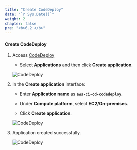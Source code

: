 ```yaml
---
title: "Create CodeDeploy"
date: "`r Sys.Date()`"
weight: 2
chapter: false
pre: "<b>6.2 </b>"
---
```


#### Create CodeDeploy

1. Access [CodeDeploy](https://ap-southeast-1.console.aws.amazon.com/codesuite/codedeploy/applications?region=ap-southeast-1)

    - Select **Applications** and then click **Create application**.

    ![CodeDeploy](/aws-fcj-workshop-001/6-CodeDeploy/1.png)

2. In the **Create application** interface:

    - Enter **Application name** as **```aws-ci-cd-codedeploy```**.

    - Under **Compute platform**, select **EC2/On-premises**.

    - Click **Create application**.

    ![CodeDeploy](/aws-fcj-workshop-001/6-CodeDeploy/2.png)

3. Application created successfully.

    ![CodeDeploy](/aws-fcj-workshop-001/6-CodeDeploy/3.png)

